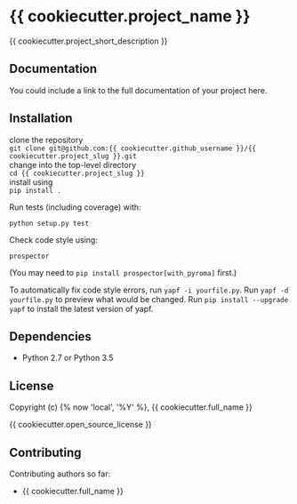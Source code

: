 {{ cookiecutter.project_name }}
===============================
{{ cookiecutter.project_short_description }}

Documentation
-------------
You could include a link to the full documentation of your project here.

Installation
------------
clone the repository  
    `git clone git@github.com:{{ cookiecutter.github_username }}/{{ cookiecutter.project_slug }}.git`  
change into the top-level directory  
    `cd {{ cookiecutter.project_slug }}`  
install using  
    `pip install .`

Run tests (including coverage) with:
```
python setup.py test
```

Check code style using:
```
prospector
```
(You may need to `pip install prospector[with_pyroma]` first.)

To automatically fix code style errors, run `yapf -i yourfile.py`.
Run `yapf -d yourfile.py` to preview what would be changed.
Run `pip install --upgrade yapf` to install the latest version of yapf.

Dependencies
------------
 * Python 2.7 or Python 3.5

License
-------
Copyright (c) {% now 'local', '%Y' %}, {{ cookiecutter.full_name }}

{{ cookiecutter.open_source_license }}

Contributing
------------
Contributing authors so far:
* {{ cookiecutter.full_name }}

